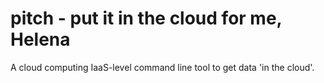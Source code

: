 # pitch - put it in the cloud for me, Helena

A cloud computing IaaS-level command line tool to get data 'in the cloud'.
